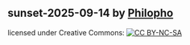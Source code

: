 ## sunset-2025-09-14 by [Philopho](mailto:phoebus@pheelgood.net)
  
licensed under Creative Commons: [![CC BY-NC-SA](https://licensebuttons.net/l/by-nc-sa/4.0/88x31.png)](https://creativecommons.org/licenses/by-nc-sa/4.0/)


